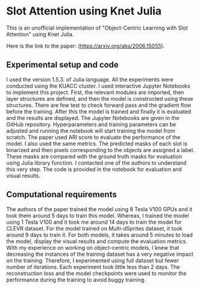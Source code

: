 # Slot Attention using Knet Julia

This is an unofficial implementation of "Object-Centric Learning with Slot Attention" using Knet Julia.

Here is the link to the paper: (https://arxiv.org/abs/2006.15055).

## Experimental setup and code
I used the version 1.5.3. of Julia language. All the experiments were conducted using the KUACC cluster. I used
interactive Jupyter Notebooks to implement this project. First, the relevant modules are imported, then layer structures
are defined, and then the model is constructed using these structures. There are few test to check forward pass and the
gradient flow before the training. After this the model is trained and finally it is evaluated and the results are displayed.
The Jupyter Notebooks are given in the GitHub repository. Hyperparameters and training parameters can be adjusted
and running the notebook will start training the model from scratch.
The paper used ARI score to evaluate the performance of the model. I also used the same metrics. The predicted masks
of each slot is binarized and then pixels corresponding to the objects are assigned a label. These masks are compared
with the ground truth masks for evaluation using Julia library function. I contacted one of the authors to understand this
very step. The code is provided in the notebook for evaluation and visual results.


## Computational requirements
The authors of the paper trained the model using 8 Tesla V100 GPUs and it took them around 5 days to train this model.
Whereas, I trained the model using 1 Tesla V100 and it took me around 14 days to train the model for CLEVR dataset.
For the model trained on Multi-dSprites dataset, it took around 9 days to train it. For both models, it takes around 5
minutes to load the model, display the visual results and compute the evaluation metrics.
With my experience on working on object-centric models, I knew that decreasing the instances of the training dataset
has a very negative impact on the training. Therefore, I experimented using full dataset but fewer number of iterations.
Each experiment took little less than 2 days. The reconstruction loss and the model checkpoints were used to monitor
the performance during the training to avoid buggy training.

